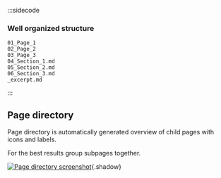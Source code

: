 :::sidecode
### Well organized structure

```plain
01_Page_1
02_Page_2
03_Page_3
04_Section_1.md
05_Section_2.md
06_Section_3.md
_excerpt.md
```
:::

## Page directory

Page directory is automatically generated overview of child pages with icons and labels.

For the best results group subpages together.

[![Page directory screenshot]($media$/screenshot-directory.png)]($media$/screenshot-directory.png){.shadow}